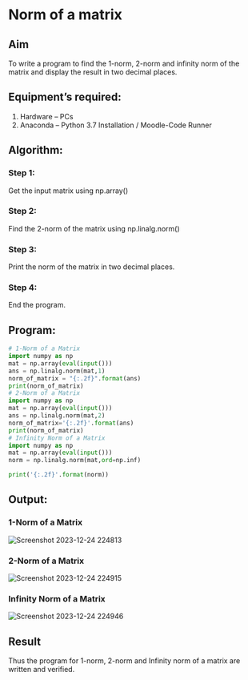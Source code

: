 # Norm of a matrix
## Aim
To write a program to find the 1-norm, 2-norm and infinity norm of the matrix and display the result in two decimal places.
## Equipment’s required:
1.	Hardware – PCs
2.	Anaconda – Python 3.7 Installation / Moodle-Code Runner
## Algorithm:
### Step 1:
Get the input matrix using np.array()   
### Step 2:
Find the 2-norm of the matrix using np.linalg.norm()
### Step 3:
Print the norm of the matrix in two decimal places.
### Step 4:
End the program.
## Program:
```Python
# 1-Norm of a Matrix
import numpy as np
mat = np.array(eval(input()))
ans = np.linalg.norm(mat,1)
norm_of_matrix = "{:.2f}".format(ans)
print(norm_of_matrix)
# 2-Norm of a Matrix
import numpy as np
mat = np.array(eval(input()))
ans = np.linalg.norm(mat,2)
norm_of_matrix='{:.2f}'.format(ans)
print(norm_of_matrix)
# Infinity Norm of a Matrix
import numpy as np
mat = np.array(eval(input()))
norm = np.linalg.norm(mat,ord=np.inf)

print('{:.2f}'.format(norm))
```
## Output:
### 1-Norm of a Matrix
![Screenshot 2023-12-24 224813](https://github.com/gauthamkrishna7/Norm-of-a-matrix/assets/141175025/ba732842-7de7-43bb-8e6c-d0ebaf8c2411)

### 2-Norm of a Matrix
![Screenshot 2023-12-24 224915](https://github.com/gauthamkrishna7/Norm-of-a-matrix/assets/141175025/5d0e9d6e-d9fb-4b47-a574-588a974fb3dc)

### Infinity Norm of a Matrix
![Screenshot 2023-12-24 224946](https://github.com/gauthamkrishna7/Norm-of-a-matrix/assets/141175025/8226cf73-f54e-401c-a8c9-e130d648c727)

## Result
Thus the program for 1-norm, 2-norm and Infinity norm of a matrix are written and verified.
